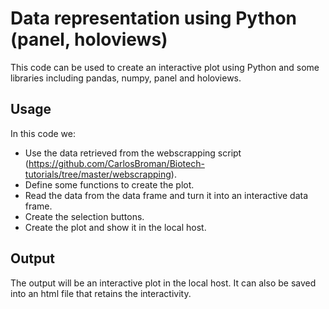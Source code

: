 # Data representation using Python (panel, holoviews)

This code can be used to create an interactive plot using Python and some libraries including pandas, numpy, panel and holoviews.

## Usage

In this code we:
 - Use the data retrieved from the webscrapping script (https://github.com/CarlosBroman/Biotech-tutorials/tree/master/webscrapping).
 - Define some functions to create the plot.
 - Read the data from the data frame and turn it into an interactive data frame.
 - Create the selection buttons.
 - Create the plot and show it in the local host.


## Output

The output will be an interactive plot in the local host. It can also be saved into an html file that retains the interactivity.